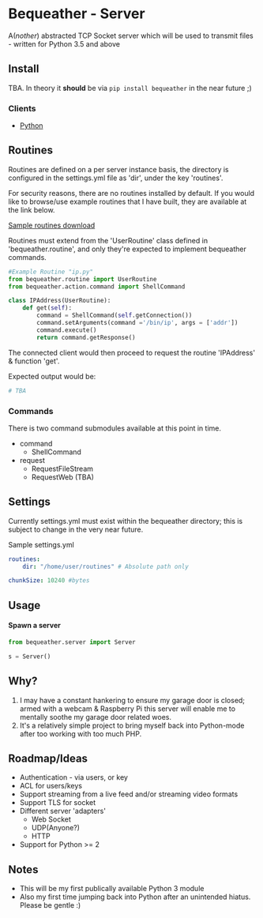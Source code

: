 # Bequeather - Server
A(*nother*) abstracted TCP Socket server which will be used to transmit files - written for Python 3.5 and above

## Install
TBA. In theory it __should__ be via `pip install bequeather` in the near future ;)

### Clients
- [Python](https://github.com/Mechzeit/bequeather-client-python)

## Routines
Routines are defined on a per server instance basis, the directory is configured in the settings.yml file as 'dir', under the key 'routines'.

For security reasons, there are no routines installed by default.
If you would like to browse/use example routines that I have built, they are available at the link below.

[Sample routines download](https://github.com/Mechzeit/bequeather-routines)

Routines must extend from the 'UserRoutine' class defined in 'bequeather.routine', and only they're expected to implement bequeather commands.

```python
#Example Routine "ip.py"
from bequeather.routine import UserRoutine
from bequeather.action.command import ShellCommand

class IPAddress(UserRoutine):
    def get(self):
        command = ShellCommand(self.getConnection())
        command.setArguments(command ='/bin/ip', args = ['addr'])
        command.execute()
        return command.getResponse()
```
The connected client would then proceed to request the routine 'IPAddress' & function 'get'.

Expected output would be:
```python
# TBA
```

### Commands
There is two command submodules available at this point in time.
- command
  - ShellCommand
- request
  - RequestFileStream
  - RequestWeb (TBA)

## Settings
Currently settings.yml must exist within the bequeather directory; this is subject to change in the very near future.

Sample settings.yml
```yaml
routines:
    dir: "/home/user/routines" # Absolute path only

chunkSize: 10240 #bytes
```

## Usage

#### Spawn a server
```python
from bequeather.server import Server

s = Server()
```

## Why?
1. I may have a constant hankering to ensure my garage door is closed; armed with a webcam & Raspberry Pi this server will enable me to mentally soothe my garage door related woes.
2. It's a relatively simple project to bring myself back into Python-mode after too working with too much PHP.

## Roadmap/Ideas
* Authentication - via users, or key 
* ACL for users/keys
* Support streaming from a live feed and/or streaming video formats
* Support TLS for socket
* Different server 'adapters'
  * Web Socket
  * UDP(Anyone?)
  * HTTP
* Support for Python >= 2

## Notes
* This will be my first publically available Python 3 module
* Also my first time jumping back into Python after an unintended hiatus. Please be gentle :)
